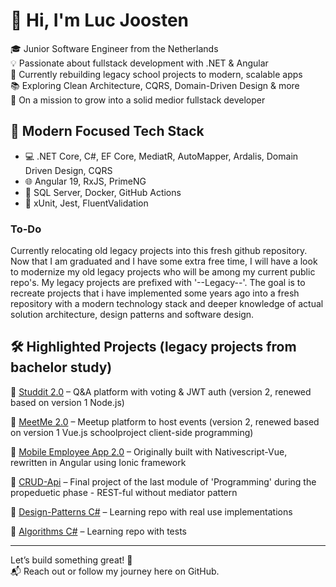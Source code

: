 # 👋 Hi, I'm Luc Joosten

🎓 Junior Software Engineer from the Netherlands  
💡 Passionate about fullstack development with .NET & Angular  
🔁 Currently rebuilding legacy school projects to modern, scalable apps  
📚 Exploring Clean Architecture, CQRS, Domain-Driven Design & more  
🎯 On a mission to grow into a solid medior fullstack developer  

## 🧰 Modern Focused Tech Stack
- 💻 .NET Core, C#, EF Core, MediatR, AutoMapper, Ardalis, Domain Driven Design, CQRS
- 🌐 Angular 19, RxJS, PrimeNG
- 🧱 SQL Server, Docker, GitHub Actions
- 🧪 xUnit, Jest, FluentValidation

### To-Do
Currently relocating old legacy projects into this fresh github repository. Now that I am graduated and I have some extra free time, I will have a look to modernize my old legacy projects who will be among my current public repo's. My legacy projects are prefixed with '--Legacy--'. The goal is to recreate projects that i have implemented some years ago into a fresh repository with a modern technology stack and deeper knowledge of actual solution architecture, design patterns and software design.

## 🛠️ Highlighted Projects (legacy projects from bachelor study)
🔹 [Studdit 2.0](https://github.com/lhajoosten/Studdit-2.0) – Q&A platform with voting & JWT auth (version 2, renewed based on version 1 Node.js)

🔹 [MeetMe 2.0](https://github.com/lhajoosten/MeetMe-2.0) – Meetup platform to host events (version 2, renewed based on version 1 Vue.js schoolproject client-side programming)

🔹 [Mobile Employee App 2.0](https://github.com/lhajoosten/Employee-Mobile-App) – Originally built with Nativescript-Vue, rewritten in Angular using Ionic framework

🔹 [CRUD-Api](https://github.com/lhajoosten/RESTful-CRUD-Api) – Final project of the last module of 'Programming' during the propeduetic phase - REST-ful without mediator pattern

🔹 [Design-Patterns C#](https://github.com/lhajoosten/Design-Patterns) – Learning repo with real use implementations  

🔹 [Algorithms C#](https://github.com/lhajoosten/Algorithms-and-Datastructures) – Learning repo with tests

---

Let’s build something great! 🚀  
📬 Reach out or follow my journey here on GitHub.
